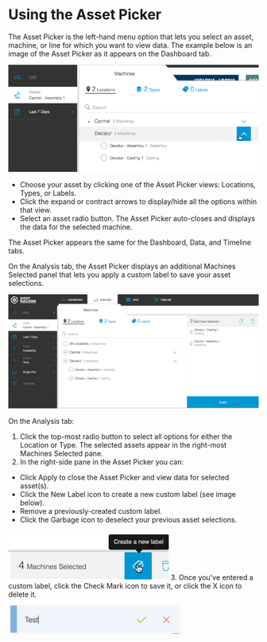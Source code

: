 # Using the Asset Picker

The Asset Picker is the left-hand menu option that lets you select an asset, machine, or line for which you want to view data. The example below is an image of the Asset Picker as it appears on the Dashboard tab.

![](/assets/assetPicker1a7_24_16.png)

* Choose your asset by clicking one of the Asset Picker views: Locations, Types, or Labels. 
* Click the expand or contract arrows to display\/hide all the options within that view.
* Select an asset radio button. The Asset Picker auto-closes and displays the data for the selected machine.

The Asset Picker appears the same for the Dashboard, Data, and Timeline tabs.

On the Analysis tab, the Asset Picker displays an additional Machines Selected panel that lets you apply a custom label to save your asset selections.

![](/assets/assetPickerAnalysisTab.png)

On the Analysis tab:

1. Click the top-most radio button to select all options for either the Location or Type. The selected assets appear in the right-most Machines Selected pane.
2. In the right-side pane in the Asset Picker you can:

  * Click Apply to close the Asset Picker and view data for selected asset\(s\).
  * Click the New Label icon to create a new custom label \(see image below\).
  * Remove a previously-created custom label.
  * Click the Garbage icon to deselect your previous asset selections.

  ![](/assets/analysisTabLabelName.png)
  3. Once you've entered a custom label, click the Check Mark icon to save it, or click the X icon to delete it.

  ![](assetSelectorNewLabel2.png)


